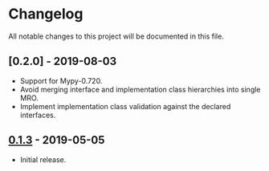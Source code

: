 # Changelog

All notable changes to this project will be documented in this file.

## [0.2.0] - 2019-08-03

- Support for Mypy-0.720.
- Avoid merging interface and implementation class hierarchies into single MRO.
- Implement implementation class validation against the declared interfaces.

## [0.1.3] - 2019-05-05

- Initial release.

[Unreleased]: https://github.com/Shoobx/mypy-zope
[0.1.3]: https://github.com/Shoobx/mypy-zope/releases/tag/0.1.3
